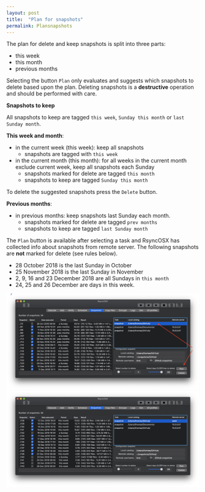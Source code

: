 ```yaml
---
layout: post
title:  "Plan for snapshots"
permalink: Plansnapshots
---
```


The plan for delete and keep snapshots is split into three parts:

- this week
- this month
- previous months

Selecting the button `Plan` only evaluates and suggests which snapshots to delete based upon the plan. Deleting snapshots is a **destructive** operation and should be performed with care.

**Snapshots to keep**

All snapshots to keep are tagged `this week`, `Sunday this month` or `last Sunday month`.

**This week and month**:

- in the current week (this week): keep all snapshots
  - snapshots are tagged with `this week`
- in the current month (this month): for all weeks in the current month exclude current week, keep all snapshots each Sunday
  - snapshots marked for delete are tagged `this month`
  - snapshots to keep are tagged `Sunday this month`

To delete the suggested snapshots press the `Delete` button.

**Previous months**:

- in previous months: keep snapshots last Sunday each month.
  - snapshots marked for delete are tagged `prev months`
  - snapshots to keep are tagged `last Sunday month`

The `Plan` button is available after selecting a task and RsyncOSX has collected info about snapshots from remote server. The following snapshots are **not** marked for delete (see rules below).
* 28 October 2018 is the last Sunday in October
* 25 November 2018 is the last Sunday in November
* 2, 9, 16 and 23 December 2018 are all Sundays in `this month`
* 24, 25 and 26 December are days in this week.

![](/images/RsyncOSX/master/plansnapshots/plan1.png)
![](/images/RsyncOSX/master/plansnapshots/plan2.png)
